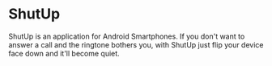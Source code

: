 # ShutUp

ShutUp is an application for Android Smartphones.
If you don't want to answer a call and the ringtone bothers you, with ShutUp just flip your device face down and it'll become quiet.
